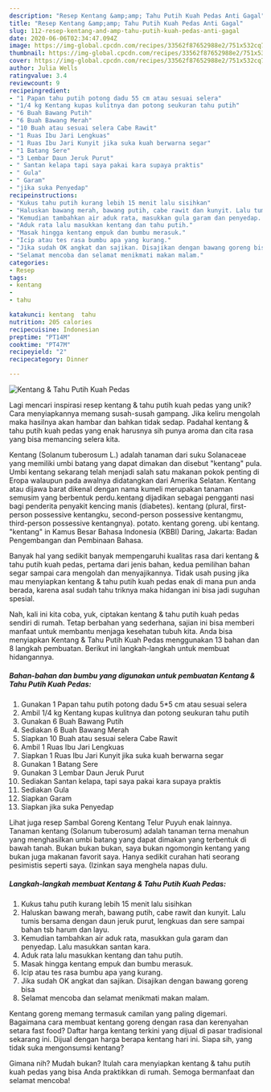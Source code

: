 ```yaml
---
description: "Resep Kentang &amp;amp; Tahu Putih Kuah Pedas Anti Gagal"
title: "Resep Kentang &amp;amp; Tahu Putih Kuah Pedas Anti Gagal"
slug: 112-resep-kentang-and-amp-tahu-putih-kuah-pedas-anti-gagal
date: 2020-06-06T02:34:47.094Z
image: https://img-global.cpcdn.com/recipes/33562f87652988e2/751x532cq70/kentang-tahu-putih-kuah-pedas-foto-resep-utama.jpg
thumbnail: https://img-global.cpcdn.com/recipes/33562f87652988e2/751x532cq70/kentang-tahu-putih-kuah-pedas-foto-resep-utama.jpg
cover: https://img-global.cpcdn.com/recipes/33562f87652988e2/751x532cq70/kentang-tahu-putih-kuah-pedas-foto-resep-utama.jpg
author: Julia Wells
ratingvalue: 3.4
reviewcount: 9
recipeingredient:
- "1 Papan tahu putih potong dadu 55 cm atau sesuai selera"
- "1/4 kg Kentang kupas kulitnya dan potong seukuran tahu putih"
- "6 Buah Bawang Putih"
- "6 Buah Bawang Merah"
- "10 Buah atau sesuai selera Cabe Rawit"
- "1 Ruas Ibu Jari Lengkuas"
- "1 Ruas Ibu Jari Kunyit jika suka kuah berwarna segar"
- "1 Batang Sere"
- "3 Lembar Daun Jeruk Purut"
- " Santan kelapa tapi saya pakai kara supaya praktis"
- " Gula"
- " Garam"
- "jika suka Penyedap"
recipeinstructions:
- "Kukus tahu putih kurang lebih 15 menit lalu sisihkan"
- "Haluskan bawang merah, bawang putih, cabe rawit dan kunyit. Lalu tumis bersama dengan daun jeruk purut, lengkuas dan sere sampai bahan tsb harum dan layu."
- "Kemudian tambahkan air aduk rata, masukkan gula garam dan penyedap. Lalu masukkan santan kara."
- "Aduk rata lalu masukkan kentang dan tahu putih."
- "Masak hingga kentang empuk dan bumbu merasuk."
- "Icip atau tes rasa bumbu apa yang kurang."
- "Jika sudah OK angkat dan sajikan. Disajikan dengan bawang goreng bisa"
- "Selamat mencoba dan selamat menikmati makan malam."
categories:
- Resep
tags:
- kentang
- 
- tahu

katakunci: kentang  tahu 
nutrition: 205 calories
recipecuisine: Indonesian
preptime: "PT14M"
cooktime: "PT47M"
recipeyield: "2"
recipecategory: Dinner

---
```



![Kentang &amp; Tahu Putih Kuah Pedas](https://img-global.cpcdn.com/recipes/33562f87652988e2/751x532cq70/kentang-tahu-putih-kuah-pedas-foto-resep-utama.jpg)

Lagi mencari inspirasi resep kentang &amp; tahu putih kuah pedas yang unik? Cara menyiapkannya memang susah-susah gampang. Jika keliru mengolah maka hasilnya akan hambar dan bahkan tidak sedap. Padahal kentang &amp; tahu putih kuah pedas yang enak harusnya sih punya aroma dan cita rasa yang bisa memancing selera kita.

Kentang (Solanum tuberosum L.) adalah tanaman dari suku Solanaceae yang memiliki umbi batang yang dapat dimakan dan disebut &#34;kentang&#34; pula. Umbi kentang sekarang telah menjadi salah satu makanan pokok penting di Eropa walaupun pada awalnya didatangkan dari Amerika Selatan. Kentang atau dijawa barat dikenal dengan nama kumeli merupakan tanaman semusim yang berbentuk perdu.kentang dijadikan sebagai pengganti nasi bagi penderita penyakit kencing manis (diabetes). kentang (plural, first-person possessive kentangku, second-person possessive kentangmu, third-person possessive kentangnya). potato. kentang goreng. ubi kentang. &#34;kentang&#34; in Kamus Besar Bahasa Indonesia (KBBI) Daring, Jakarta: Badan Pengembangan dan Pembinaan Bahasa.

Banyak hal yang sedikit banyak mempengaruhi kualitas rasa dari kentang &amp; tahu putih kuah pedas, pertama dari jenis bahan, kedua pemilihan bahan segar sampai cara mengolah dan menyajikannya. Tidak usah pusing jika mau menyiapkan kentang &amp; tahu putih kuah pedas enak di mana pun anda berada, karena asal sudah tahu triknya maka hidangan ini bisa jadi suguhan spesial.


Nah, kali ini kita coba, yuk, ciptakan kentang &amp; tahu putih kuah pedas sendiri di rumah. Tetap berbahan yang sederhana, sajian ini bisa memberi manfaat untuk membantu menjaga kesehatan tubuh kita. Anda bisa menyiapkan Kentang &amp; Tahu Putih Kuah Pedas menggunakan 13 bahan dan 8 langkah pembuatan. Berikut ini langkah-langkah untuk membuat hidangannya.

<!--inarticleads1-->

##### Bahan-bahan dan bumbu yang digunakan untuk pembuatan Kentang &amp; Tahu Putih Kuah Pedas:

1. Gunakan 1 Papan tahu putih potong dadu 5*5 cm atau sesuai selera
1. Ambil 1/4 kg Kentang kupas kulitnya dan potong seukuran tahu putih
1. Gunakan 6 Buah Bawang Putih
1. Sediakan 6 Buah Bawang Merah
1. Siapkan 10 Buah atau sesuai selera Cabe Rawit
1. Ambil 1 Ruas Ibu Jari Lengkuas
1. Siapkan 1 Ruas Ibu Jari Kunyit jika suka kuah berwarna segar
1. Gunakan 1 Batang Sere
1. Gunakan 3 Lembar Daun Jeruk Purut
1. Sediakan  Santan kelapa, tapi saya pakai kara supaya praktis
1. Sediakan  Gula
1. Siapkan  Garam
1. Siapkan jika suka Penyedap


Lihat juga resep Sambal Goreng Kentang Telur Puyuh enak lainnya. Tanaman kentang (Solanum tuberosum) adalah tanaman terna menahun yang menghasilkan umbi batang yang dapat dimakan yang terbentuk di bawah tanah. Bukan bukan bukan, saya bukan ngomongin kentang yang bukan juga makanan favorit saya. Hanya sedikit curahan hati seorang pesimistis seperti saya. (Izinkan saya menghela napas dulu. 

<!--inarticleads2-->

##### Langkah-langkah membuat Kentang &amp; Tahu Putih Kuah Pedas:

1. Kukus tahu putih kurang lebih 15 menit lalu sisihkan
1. Haluskan bawang merah, bawang putih, cabe rawit dan kunyit. Lalu tumis bersama dengan daun jeruk purut, lengkuas dan sere sampai bahan tsb harum dan layu.
1. Kemudian tambahkan air aduk rata, masukkan gula garam dan penyedap. Lalu masukkan santan kara.
1. Aduk rata lalu masukkan kentang dan tahu putih.
1. Masak hingga kentang empuk dan bumbu merasuk.
1. Icip atau tes rasa bumbu apa yang kurang.
1. Jika sudah OK angkat dan sajikan. Disajikan dengan bawang goreng bisa
1. Selamat mencoba dan selamat menikmati makan malam.


Kentang goreng memang termasuk camilan yang paling digemari. Bagaimana cara membuat kentang goreng dengan rasa dan kerenyahan setara fast food? Daftar harga kentang terkini yang dijual di pasar tradisional sekarang ini. Dijual dengan harga berapa kentang hari ini. Siapa sih, yang tidak suka mengonsumsi kentang? 

Gimana nih? Mudah bukan? Itulah cara menyiapkan kentang &amp; tahu putih kuah pedas yang bisa Anda praktikkan di rumah. Semoga bermanfaat dan selamat mencoba!
